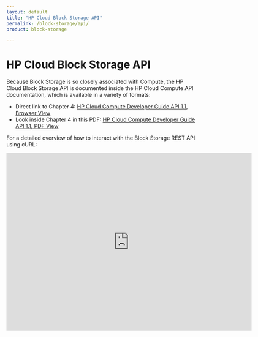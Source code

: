```yaml
---
layout: default
title: "HP Cloud Block Storage API"
permalink: /block-storage/api/
product: block-storage

---
```

# HP Cloud Block Storage API

Because Block Storage is so closely associated with Compute, the HP Cloud Block Storage API is documented inside the HP Cloud Compute API documentation, which is available in a variety of formats:

* Direct link to Chapter 4: [HP Cloud Compute Developer Guide API 1.1, Browser View](http://api-docs.hpcloud.com/hpcloud-compute/1.0/content/ch_dev-api-block-storage.html)
* Look inside Chapter 4 in this PDF: [HP Cloud Compute Developer Guide API 1.1, PDF View](http://api-docs.hpcloud.com/hpcloud-compute/1.0/hpcloud-compute-1.0.pdf)

For a detailed overview of how to interact with the Block Storage REST API using cURL:

<iframe src="http://player.vimeo.com/video/49874335?title=0&amp;byline=0&amp;portrait=0" width="640" height="464" frameborder="0"> </iframe>
